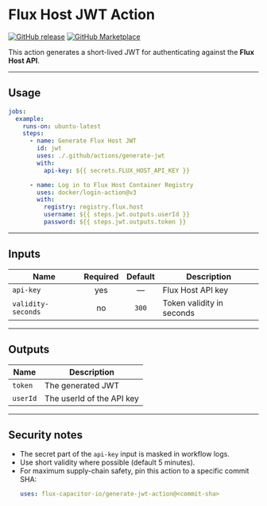 # Flux Host JWT Action

[![GitHub release](https://img.shields.io/github/v/release/flux-capacitor-io/flux-host-jwt-action?display_name=tag&sort=semver)](https://github.com/flux-capacitor-io/flux-host-jwt-action/releases)
[![GitHub Marketplace](https://img.shields.io/badge/GitHub%20Marketplace-Use%20this%20Action-2ea44f)](https://github.com/marketplace/actions/flux-host-jwt)

This action generates a short-lived JWT for authenticating against the **Flux Host API**.

---

## Usage

```yaml
jobs:
  example:
    runs-on: ubuntu-latest
    steps:
      - name: Generate Flux Host JWT
        id: jwt
        uses: ./.github/actions/generate-jwt
        with:
          api-key: ${{ secrets.FLUX_HOST_API_KEY }}

      - name: Log in to Flux Host Container Registry
        uses: docker/login-action@v3
        with:
          registry: registry.flux.host
          username: ${{ steps.jwt.outputs.userId }}
          password: ${{ steps.jwt.outputs.token }}
```

---

## Inputs
| Name               | Required | Default | Description               |
|--------------------|:--------:|:-------:|---------------------------|
| `api-key`          |   yes    |    —    | Flux Host API key         |
| `validity-seconds` |    no    |  `300`  | Token validity in seconds |

---

## Outputs

| Name     | Description               |
|----------|---------------------------|
| `token`  | The generated JWT         |
| `userId` | The userId of the API key |

---

## Security notes

- The secret part of the `api-key` input is masked in workflow logs.
- Use short validity where possible (default 5 minutes).
- For maximum supply-chain safety, pin this action to a specific commit SHA:  
  ```yaml
  uses: flux-capacitor-io/generate-jwt-action@<commit-sha>
  ```
